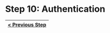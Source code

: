 # Step 10: Authentication

[//]: # (head-end)




[//]: # (foot-start)

[{]: <helper> (navStep)

| [< Previous Step](https://github.com/Urigo/WhatsApp-Clone-Server/tree/step-by-step-final@next/.tortilla/manuals/views/step9.md) |
|:----------------------|

[}]: #
